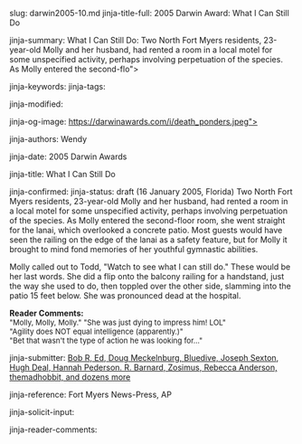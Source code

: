 slug: darwin2005-10.md
jinja-title-full: 2005 Darwin Award: What I Can Still Do

jinja-summary: What I Can Still Do: Two North Fort Myers residents, 23-year-old Molly and her husband, had rented a room in a local motel for some unspecified activity, perhaps involving perpetuation of the species. As Molly entered the second-flo">

jinja-keywords:
jinja-tags:

jinja-modified:

jinja-og-image: https://darwinawards.com/i/death_ponders.jpeg">

jinja-authors: Wendy

jinja-date: 2005 Darwin Awards


jinja-title: What I Can Still Do


jinja-confirmed:
jinja-status: draft
(16 January 2005, Florida) Two North Fort Myers residents, 23-year-old
Molly and her husband, had rented a room in a local motel for some
unspecified activity, perhaps involving perpetuation of the species. As
Molly entered the second-floor room, she went straight for the lanai, which
overlooked a concrete patio. Most guests would have seen the railing on the
edge of the lanai as a safety feature, but for Molly it brought to mind
fond memories of her youthful gymnastic abilities.

Molly called out to Todd, "Watch to see what I can still do." These would
be her last words. She did a flip onto the balcony railing for a handstand,
just the way she used to do, then toppled over the other side, slamming
into the patio 15 feet below. She was pronounced dead at the hospital.

<B>Reader Comments:</B><BR>
<FONT size="-1">
"Molly, Molly, Molly."
"She was just dying to impress him! LOL"<BR>
"Agility does NOT equal intelligence (apparently.)"<BR>
"Bet that wasn't the type of action he was looking for..."
</FONT>
<P align=center>
<!--#include virtual="/inc/votebar_viewvoteonly" -->

jinja-submitter: <A HREF="mailto:REMOVE-">Bob R, Ed, Doug Meckelnburg, Bluedive, Joseph Sexton, Hugh Deal, Hannah Pederson. R. Barnard, Zosimus, Rebecca Anderson, themadhobbit, and dozens more</A>

jinja-reference: Fort Myers News-Press, AP

jinja-solicit-input:

jinja-reader-comments:



<!--#include file=nav_2005.html -->


